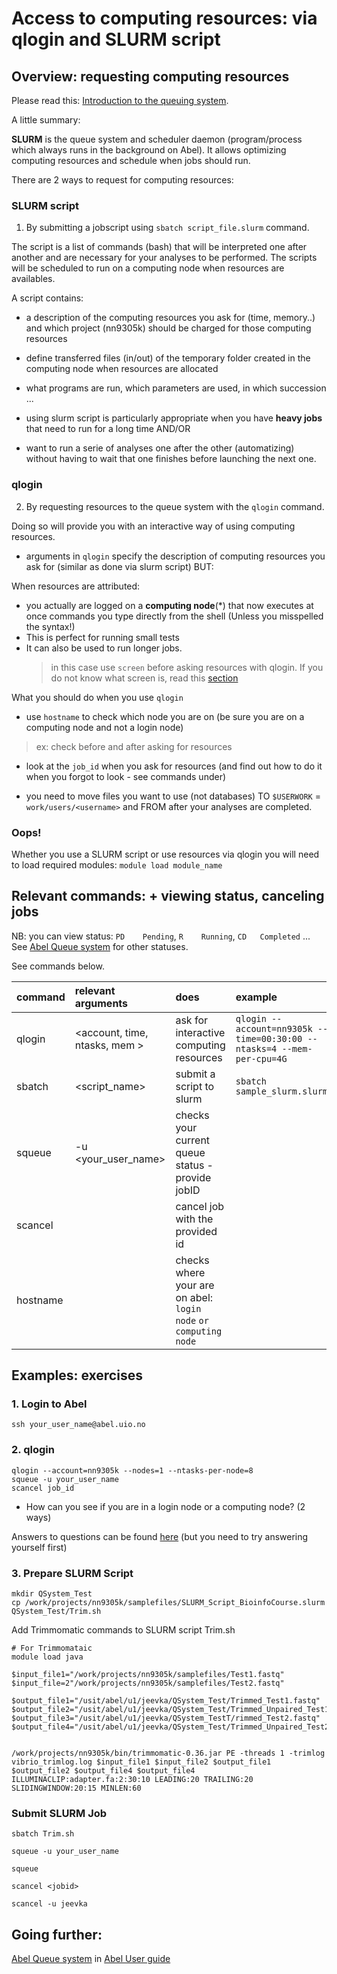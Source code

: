 # Access to computing resources: via qlogin and SLURM script

## Overview: requesting computing resources

Please read this: [Introduction to the queuing system](https://www.uio.no/english/services/it/research/events/2018b/abel_intro_march2018.pdf). 

A little summary:

 **SLURM** is the queue system and scheduler daemon (program/process which always runs in the background on Abel). It allows optimizing computing resources and schedule when jobs should run.

There are 2 ways to request for computing resources:

### SLURM script

1. By submitting a jobscript using `sbatch script_file.slurm` command.

The script is a list of commands (bash) that will be interpreted one after another and are necessary for your analyses to be performed.
The scripts will be scheduled to run on a computing node when resources are availables.

A script contains:
  - a description of the computing resources you ask for (time, memory..) and which project (nn9305k) should be charged for those computing resources
  - define transferred files (in/out) of the temporary folder created in the computing node when resources are allocated
  - what programs are run, which parameters are used, in which succession ...

- using slurm script is particularly appropriate when you have **heavy jobs** that need to run for a long time AND/OR
- want to run a serie of analyses one after the other (automatizing) without having to wait that one finishes before launching the next one.

### qlogin

2. By requesting resources to the queue system with the `qlogin` command. 

Doing so will provide you with an interactive way of using computing resources.

  - arguments in `qlogin` specify the description of computing resources you ask for (similar as done via slurm script) BUT:

When resources are attributed:
 - you actually are logged on a **computing node**(*) that now executes at once commands you type directly from the shell (Unless you misspelled the syntax!)
 - This is perfect for running small tests
 - It can also be used to run longer jobs.
   > in this case use `screen` before asking resources with qlogin. If you do not know what screen is, read this [section](techstuff.md#using-screen)

What you should do when you use `qlogin`
- use `hostname` to check which node you are on (be sure you are on a computing node and not a login node)
 > ex: check before and after asking for resources
- look at the `job_id` when you ask for resources (and find out how to do it when you forgot to look - see commands under)

- you need to move files you want to use (not databases) TO `$USERWORK` = `work/users/<username>` and FROM after your analyses are completed.

### Oops!
Whether you use a SLURM script or use resources via qlogin you will need to load required modules:
`module load module_name`

## Relevant commands: + viewing status, canceling jobs 

NB: you can view status: `PD	Pending`, `R	Running`, `CD	Completed` ... See [Abel Queue system] for other statuses.

See commands below.

| command     | relevant arguments            | does                    | example                       |
|:------------|:------------------------------|:------------------------|:------------------------------|
|qlogin       | <account, time, ntasks, mem > |ask for interactive computing resources | `qlogin --account=nn9305k --time=00:30:00 --ntasks=4 --mem-per-cpu=4G` |
|sbatch       | <script_name>                 |submit a script to slurm | `sbatch sample_slurm.slurm` | |
|squeue       |-u <your_user_name>            |checks your current queue status  - provide jobID | |
|scancel      |<jobid >                       |cancel job with the provided id  | |
|hostname     |                               |checks where your are on abel: `login node` `or computing node` | |


## Examples: exercises
### 1. Login to Abel 
```
ssh your_user_name@abel.uio.no
```

### 2. qlogin 
```
qlogin --account=nn9305k --nodes=1 --ntasks-per-node=8
squeue -u your_user_name
scancel job_id
```
* How can you see if you are in a login node or a computing node? (2 ways)

Answers to questions can be found [here](Quiz_answers.md#access-to-computing-resources) (but you need to try answering yourself first)

### 3. Prepare SLURM Script
```
mkdir QSystem_Test
cp /work/projects/nn9305k/samplefiles/SLURM_Script_BioinfoCourse.slurm QSystem_Test/Trim.sh
```
Add Trimmomatic commands to SLURM script Trim.sh

``` 
# For Trimmomataic
module load java

$input_file1="/work/projects/nn9305k/samplefiles/Test1.fastq"
$input_file=2"/work/projects/nn9305k/samplefiles/Test2.fastq"

$output_file1="/usit/abel/u1/jeevka/QSystem_Test/Trimmed_Test1.fastq"
$output_file2="/usit/abel/u1/jeevka/QSystem_Test/Trimmed_Unpaired_Test1.fastq"
$output_file3="/usit/abel/u1/jeevka/QSystem_TestT/rimmed_Test2.fastq"
$output_file4="/usit/abel/u1/jeevka/QSystem_Test/Trimmed_Unpaired_Test2.fastq"


/work/projects/nn9305k/bin/trimmomatic-0.36.jar PE -threads 1 -trimlog vibrio_trimlog.log $input_file1 $input_file2 $output_file1 $output_file2 $output_file4 $output_file4 ILLUMINACLIP:adapter.fa:2:30:10 LEADING:20 TRAILING:20 SLIDINGWINDOW:20:15 MINLEN:60
```

### Submit SLURM Job
```
sbatch Trim.sh

squeue -u your_user_name

squeue 

scancel <jobid>

scancel -u jeevka 
```

## Going further:

[Abel Queue system]
in [Abel User guide](https://www.uio.no/english/services/it/research/hpc/abel/help/user-guide/)

[Slurm documentation]:(https://slurm.schedmd.com/)

[Abel Queue system]:https://www.uio.no/english/services/it/research/hpc/abel/help/user-guide/queue-system.html
